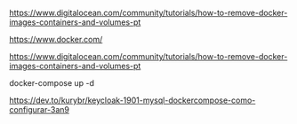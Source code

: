 https://www.digitalocean.com/community/tutorials/how-to-remove-docker-images-containers-and-volumes-pt

https://www.docker.com/

https://www.digitalocean.com/community/tutorials/how-to-remove-docker-images-containers-and-volumes-pt

docker-compose up -d

https://dev.to/kurybr/keycloak-1901-mysql-dockercompose-como-configurar-3an9